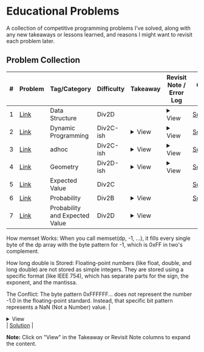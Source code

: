 # Educational Problems

A collection of competitive programming problems I’ve solved, along with any new takeaways or lessons learned, and reasons I might want to revisit each problem later.

## Problem Collection

| # | Problem | Tag/Category | Difficulty | Takeaway | Revisit Note / Error Log | Code Link |
|---|-------------|--------------|------------|----------|--------------------------|-----------|
| 1 | [Link](https://codeforces.com/contest/2102/problem/D) | Data Structure | Div2D |  | <details><summary>View</summary>Parity dependency with inversion count</details> | [Solution](./codes/solution1.cpp) |
| 2 | [Link](https://atcoder.jp/contests/arc087/tasks/arc087_b) | Dynamic Programming | Div2C-ish | <details><summary>View</summary>Multi Dimensional problems can be reduced to single dimensions if they or the operations on them are independent.</details> | <details><summary>View</summary>recall the negative value shift</details> | [Solution](./codes/solution2.cpp) |
| 3 | [Link](https://atcoder.jp/contests/arc092/tasks/arc092_a) | adhoc | Div2C-ish | <details><summary>View</summary>In set<int, greater<int>>, the upper bound and lower bound functions act reverse. For example, lower bound returns the largest element less that or equal</details> | <details><summary>View</summary>recall the sorting based on x and left to right sweep with set maintainances</details> | [Solution](./codes/solution3.cpp) |
| 4 | [Link](https://cses.fi/problemset/task/2192/) | Geometry | Div2D-ish | <details><summary>View</summary>The Ray Casting algorithm is used for Point-in-Polygon. The key is the 'General Position' principle: use a slightly tilted ray (e.g., to a point like {x+1, large_y}) to avoid ambiguous edge cases like hitting a vertex or a perfectly vertical/horizontal edge.</details> | <details><summary>View</summary>Recall the two main bugs: 1) A vertical ray is fragile and fails on vertex cases. 2) Checking for collinear segment intersection requires an *overlap* check, not a *containment* check. Also, always use long long for cross products.</details> | [Solution](./codes/solution4.cpp) |
| 5 | [Link](https://codeforces.com/contest/621/problem/C) | Expected Value | Div2C |  |  | [Solution](./codes/solution5.cpp) |
| 6 | [Link](https://codeforces.com/contest/312/problem/B) | Probability | Div2B | <details><summary>View</summary>Recognizing the repeating states and finding the recurrence relation or the geometric series. The formula for the sum of an infinite geometric series A + A*R + A*R^2 +... is A / (1 - R). This formula is valid as long as the absolute value of R is less than 1. Since R is a product of probabilities, it will always be between 0 and 1, so we can use the formula.</details> |  | [Solution](./codes/solution6.cpp) |
| 7 | [Link](https://codeforces.com/contest/518/problem/D) | Probability and Expected Value | Div2D | <details><summary>View</summary>memset is a C-style function that works by setting each byte of a memory block to a specific value.

How memset Works: When you call memset(dp, -1, ...), it fills every single byte of the dp array with the byte pattern for -1, which is 0xFF in two's complement.

How long double is Stored: Floating-point numbers (like float, double, and long double) are not stored as simple integers. They are stored using a specific format (like IEEE 754), which has separate parts for the sign, the exponent, and the mantissa.

The Conflict: The byte pattern 0xFFFFFF... does not represent the number -1.0 in the floating-point standard. Instead, that specific bit pattern represents a NaN (Not a Number) value.</details> | <details><summary>View</summary>Use visited array when dp stores real numbers. Also look into the base case in this implementation.</details> | [Solution](./codes/solution7.cpp) |
<!-- PROBLEMS_TABLE_CONTENT -->

**Note:** Click on "View" in the Takeaway or Revisit Note columns to expand the content.

